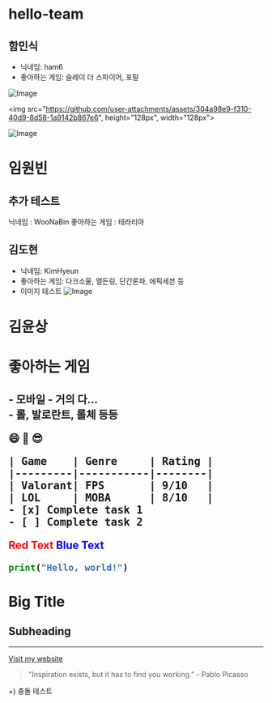 # hello-team

## 함민식
* 닉네임: ham6
* 좋아하는 게임: 슬레이 더 스파이어, 포탈

![Image](https://github.com/user-attachments/assets/304a98e9-f310-40d9-8d58-1a9142b867e6)

<img src="https://github.com/user-attachments/assets/304a98e9-f310-40d9-8d58-1a9142b867e6", height="128px", width="128px">

![Image](https://github.com/user-attachments/assets/0d1ce8d1-9a2d-4834-91ff-ce30cf6be222)


 # 임원빈
 ## 추가 테스트
 닉네임 : WooNaBin
 좋아하는 게임 : 테라리아


 ## 김도현
* 닉네임: KimHyeun
* 좋아하는 게임: 다크소울, 엘든링, 단간론파, 에픽세븐 등
*  이미지 테스트
 ![Image](https://github.com/user-attachments/assets/23a9ff9f-6c14-4658-a2cb-489dc3feb3dd)
 

 # 김윤상
<h1>좋아하는 게임<h2>
 - 모바일 - 거의 다...<br>
 - 롤, 발로란트, 롤체 등등<br>

:smile: :rocket: :sunglasses:

<pre>
| Game    | Genre     | Rating |
|---------|-----------|--------|
| Valorant| FPS       | 9/10   |
| LOL     | MOBA      | 8/10   |
- [x] Complete task 1
- [ ] Complete task 2
</pre>

<span style="color:red">Red Text</span>
<span style="color:blue">Blue Text</span>

```python
print("Hello, world!")
```
# Big Title
## Subheading
---
[Visit my website](https://www.naver.com)
> "Inspiration exists, but it has to find you working." - Pablo Picasso


+) 충돌 테스트